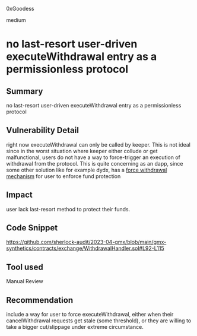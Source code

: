 0xGoodess

medium

# no last-resort user-driven executeWithdrawal entry as a permissionless protocol

## Summary
no last-resort user-driven executeWithdrawal entry as a permissionless protocol

## Vulnerability Detail
right now executeWithdrawal can only be called by keeper. This is not ideal since in the worst situation where keeper either collude or get malfunctional, users do not have a way to force-trigger an execution of withdrawal from the protocol. This is quite concerning as an dapp, since some other solution like for example dydx, has a [force withdrawal mechanism](https://help.dydx.exchange/en/articles/5108558-withdrawing-funds-from-layer-2) for user to enforce fund protection

## Impact
user lack last-resort method to protect their funds.

## Code Snippet
https://github.com/sherlock-audit/2023-04-gmx/blob/main/gmx-synthetics/contracts/exchange/WithdrawalHandler.sol#L92-L115

## Tool used

Manual Review

## Recommendation
include a way for user to force executeWithdrawal, either when their cancelWithdrawal requests get stale (some threshold), or they are willing to take a bigger cut/slippage under extreme circumstance.